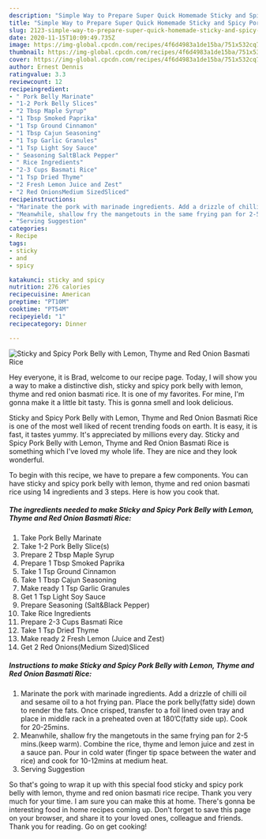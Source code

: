 ```yaml
---
description: "Simple Way to Prepare Super Quick Homemade Sticky and Spicy Pork Belly with Lemon, Thyme and Red Onion Basmati Rice"
title: "Simple Way to Prepare Super Quick Homemade Sticky and Spicy Pork Belly with Lemon, Thyme and Red Onion Basmati Rice"
slug: 2123-simple-way-to-prepare-super-quick-homemade-sticky-and-spicy-pork-belly-with-lemon-thyme-and-red-onion-basmati-rice
date: 2020-11-15T10:09:49.735Z
image: https://img-global.cpcdn.com/recipes/4f6d4983a1de15ba/751x532cq70/sticky-and-spicy-pork-belly-with-lemon-thyme-and-red-onion-basmati-rice-recipe-main-photo.jpg
thumbnail: https://img-global.cpcdn.com/recipes/4f6d4983a1de15ba/751x532cq70/sticky-and-spicy-pork-belly-with-lemon-thyme-and-red-onion-basmati-rice-recipe-main-photo.jpg
cover: https://img-global.cpcdn.com/recipes/4f6d4983a1de15ba/751x532cq70/sticky-and-spicy-pork-belly-with-lemon-thyme-and-red-onion-basmati-rice-recipe-main-photo.jpg
author: Ernest Dennis
ratingvalue: 3.3
reviewcount: 12
recipeingredient:
- " Pork Belly Marinate"
- "1-2 Pork Belly Slices"
- "2 Tbsp Maple Syrup"
- "1 Tbsp Smoked Paprika"
- "1 Tsp Ground Cinnamon"
- "1 Tbsp Cajun Seasoning"
- "1 Tsp Garlic Granules"
- "1 Tsp Light Soy Sauce"
- " Seasoning SaltBlack Pepper"
- " Rice Ingredients"
- "2-3 Cups Basmati Rice"
- "1 Tsp Dried Thyme"
- "2 Fresh Lemon Juice and Zest"
- "2 Red OnionsMedium SizedSliced"
recipeinstructions:
- "Marinate the pork with marinade ingredients. Add a drizzle of chilli oil and sesame oil to a hot frying pan. Place the pork belly(fatty side) down to render the fats. Once crisped, transfer to a foil lined oven tray and place in middle rack in a preheated oven at 180’C(fatty side up). Cook for 20-25mins."
- "Meanwhile, shallow fry the mangetouts in the same frying pan for 2-5 mins.(keep warm). Combine the rice, thyme and lemon juice and zest in a sauce pan. Pour in cold water (finger tip space between the water and rice) and cook for 10-12mins at medium heat."
- "Serving Suggestion"
categories:
- Recipe
tags:
- sticky
- and
- spicy

katakunci: sticky and spicy 
nutrition: 276 calories
recipecuisine: American
preptime: "PT10M"
cooktime: "PT54M"
recipeyield: "1"
recipecategory: Dinner

---
```



![Sticky and Spicy Pork Belly with Lemon, Thyme and Red Onion Basmati Rice](https://img-global.cpcdn.com/recipes/4f6d4983a1de15ba/751x532cq70/sticky-and-spicy-pork-belly-with-lemon-thyme-and-red-onion-basmati-rice-recipe-main-photo.jpg)

Hey everyone, it is Brad, welcome to our recipe page. Today, I will show you a way to make a distinctive dish, sticky and spicy pork belly with lemon, thyme and red onion basmati rice. It is one of my favorites. For mine, I'm gonna make it a little bit tasty. This is gonna smell and look delicious.

Sticky and Spicy Pork Belly with Lemon, Thyme and Red Onion Basmati Rice is one of the most well liked of recent trending foods on earth. It is easy, it is fast, it tastes yummy. It's appreciated by millions every day. Sticky and Spicy Pork Belly with Lemon, Thyme and Red Onion Basmati Rice is something which I've loved my whole life. They are nice and they look wonderful.




To begin with this recipe, we have to prepare a few components. You can have sticky and spicy pork belly with lemon, thyme and red onion basmati rice using 14 ingredients and 3 steps. Here is how you cook that.

<!--inarticleads1-->

##### The ingredients needed to make Sticky and Spicy Pork Belly with Lemon, Thyme and Red Onion Basmati Rice:

1. Take  Pork Belly Marinate
1. Take 1-2 Pork Belly Slice(s)
1. Prepare 2 Tbsp Maple Syrup
1. Prepare 1 Tbsp Smoked Paprika
1. Take 1 Tsp Ground Cinnamon
1. Take 1 Tbsp Cajun Seasoning
1. Make ready 1 Tsp Garlic Granules
1. Get 1 Tsp Light Soy Sauce
1. Prepare  Seasoning (Salt&amp;Black Pepper)
1. Take  Rice Ingredients
1. Prepare 2-3 Cups Basmati Rice
1. Take 1 Tsp Dried Thyme
1. Make ready 2 Fresh Lemon (Juice and Zest)
1. Get 2 Red Onions(Medium Sized)Sliced




<!--inarticleads2-->

##### Instructions to make Sticky and Spicy Pork Belly with Lemon, Thyme and Red Onion Basmati Rice:

1. Marinate the pork with marinade ingredients. Add a drizzle of chilli oil and sesame oil to a hot frying pan. Place the pork belly(fatty side) down to render the fats. Once crisped, transfer to a foil lined oven tray and place in middle rack in a preheated oven at 180’C(fatty side up). Cook for 20-25mins.
1. Meanwhile, shallow fry the mangetouts in the same frying pan for 2-5 mins.(keep warm). Combine the rice, thyme and lemon juice and zest in a sauce pan. Pour in cold water (finger tip space between the water and rice) and cook for 10-12mins at medium heat.
1. Serving Suggestion




So that's going to wrap it up with this special food sticky and spicy pork belly with lemon, thyme and red onion basmati rice recipe. Thank you very much for your time. I am sure you can make this at home. There's gonna be interesting food in home recipes coming up. Don't forget to save this page on your browser, and share it to your loved ones, colleague and friends. Thank you for reading. Go on get cooking!
